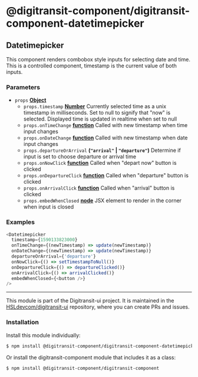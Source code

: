 # @digitransit-component/digitransit-component-datetimepicker

<!-- Generated by documentation.js. Update this documentation by updating the source code. -->

## Datetimepicker

This component renders combobox style inputs for selecting date and time. This is a controlled component, timestamp is the current value of both inputs.

### Parameters

-   `props` **[Object][1]** 
    -   `props.timestamp` **[Number][2]** Currently selected time as a unix timestamp in milliseconds. Set to null to signify that "now" is selected. Displayed time is updated in realtime when set to null
    -   `props.onTimeChange` **[function][3]** Called with new timestamp when time input changes
    -   `props.onDateChange` **[function][3]** Called with new timestamp when date input changes
    -   `props.departureOrArrival` **(`"arrival"` \| `"departure"`)** Determine if input is set to choose departure or arrival time
    -   `props.onNowClick` **[function][3]** Called when "depart now" button is clicked
    -   `props.onDepartureClick` **[function][3]** Called when "departure" button is clicked
    -   `props.onArrivalClick` **[function][3]** Called when "arrival" button is clicked
    -   `props.embedWhenClosed` **[node][4]** JSX element to render in the corner when input is closed

### Examples

```javascript
<Datetimepicker
  timestamp={1590133823000}
  onTimeChange={(newTimestamp) => update(newTimestamp)}
  onDateChange={(newTimestamp) => update(newTimestamp)}
  departureOrArrival={'departure'}
  onNowClick={() => setTimestampToNull()}
  onDepartureClick={() => departureClicked()}
  onArrivalClick={() => arrivalClicked()}
  embedWhenClosed={<button />}
/>
```

[1]: https://developer.mozilla.org/docs/Web/JavaScript/Reference/Global_Objects/Object

[2]: https://developer.mozilla.org/docs/Web/JavaScript/Reference/Global_Objects/Number

[3]: https://developer.mozilla.org/docs/Web/JavaScript/Reference/Statements/function

[4]: https://developer.mozilla.org/docs/Web/API/Node/nextSibling

<!-- This file is automatically generated. Please don't edit it directly:
if you find an error, edit the source file (likely index.js), and re-run
./scripts/generate-readmes in the digitransit-component project. -->

---

This module is part of the Digitransit-ui project. It is maintained in the
[HSLdevcom/digitransit-ui](https://github.com/HSLdevcom/digitransit-ui) repository, where you can create
PRs and issues.

### Installation

Install this module individually:

```sh
$ npm install @digitransit-component/digitransit-component-datetimepicker
```

Or install the digitransit-component module that includes it as a class:

```sh
$ npm install @digitransit-component/digitransit-component
```
